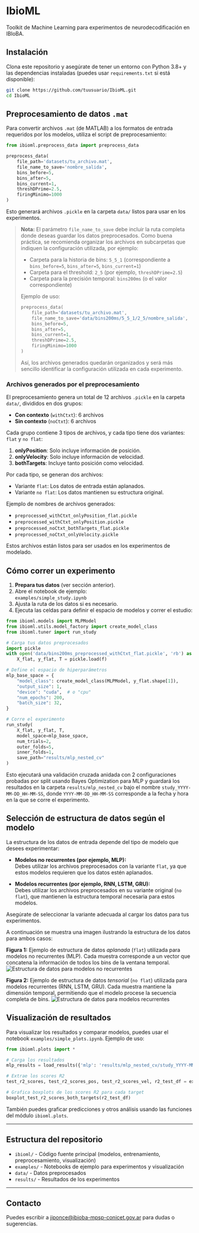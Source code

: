 # IbioML

Toolkit de Machine Learning para experimentos de neurodecodificación en IBIoBA.

## Instalación

Clona este repositorio y asegúrate de tener un entorno con Python 3.8+ y las dependencias instaladas (puedes usar `requirements.txt` si está disponible):

```bash
git clone https://github.com/tuusuario/IbioML.git
cd IbioML
```

## Preprocesamiento de datos `.mat`

Para convertir archivos `.mat` (de MATLAB) a los formatos de entrada requeridos por los modelos, utiliza el script de preprocesamiento:

```python
from ibioml.preprocess_data import preprocess_data

preprocess_data(
    file_path='datasets/tu_archivo.mat', 
    file_name_to_save='nombre_salida', 
    bins_before=5, 
    bins_after=5, 
    bins_current=1, 
    threshDPrime=2.5, 
    firingMinimo=1000
)
```

Esto generará archivos `.pickle` en la carpeta `data/` listos para usar en los experimentos.

> **Nota:** El parámetro `file_name_to_save` debe incluir la ruta completa donde deseas guardar los datos preprocesados. Como buena práctica, se recomienda organizar los archivos en subcarpetas que indiquen la configuración utilizada, por ejemplo:
>
> - Carpeta para la historia de bins: `5_5_1` (correspondiente a `bins_before=5`, `bins_after=5`, `bins_current=1`)
> - Carpeta para el threshold: `2_5` (por ejemplo, `threshDPrime=2.5`)
> - Carpeta para la precisión temporal: `bins200ms` (o el valor correspondiente)
>
> Ejemplo de uso:
>
> ```python
> preprocess_data(
>     file_path='datasets/tu_archivo.mat',
>     file_name_to_save='data/bins200ms/5_5_1/2_5/nombre_salida',
>     bins_before=5,
>     bins_after=5,
>     bins_current=1,
>     threshDPrime=2.5,
>     firingMinimo=1000
> )
> ```
>
> Así, los archivos generados quedarán organizados y será más sencillo identificar la configuración utilizada en cada experimento.

### Archivos generados por el preprocesamiento

El preprocesamiento genera un total de 12 archivos `.pickle` en la carpeta `data/`, divididos en dos grupos:

- **Con contexto** (`withCtxt`): 6 archivos
- **Sin contexto** (`noCtxt`): 6 archivos

Cada grupo contiene 3 tipos de archivos, y cada tipo tiene dos variantes: `flat` y `no flat`:

1. **onlyPosition**: Solo incluye información de posición.
2. **onlyVelocity**: Solo incluye información de velocidad.
3. **bothTargets**: Incluye tanto posición como velocidad.

Por cada tipo, se generan dos archivos:
- Variante `flat`: Los datos de entrada están aplanados.
- Variante `no flat`: Los datos mantienen su estructura original.

Ejemplo de nombres de archivos generados:
- `preprocessed_withCtxt_onlyPosition_flat.pickle`
- `preprocessed_withCtxt_onlyPosition.pickle`
- `preprocessed_noCtxt_bothTargets_flat.pickle`
- `preprocessed_noCtxt_onlyVelocity.pickle`

Estos archivos están listos para ser usados en los experimentos de modelado.

## Cómo correr un experimento

1. **Prepara tus datos** (ver sección anterior).
2. Abre el notebook de ejemplo:  
   `examples/simple_study.ipynb`
3. Ajusta la ruta de los datos si es necesario.
4. Ejecuta las celdas para definir el espacio de modelos y correr el estudio:

```python
from ibioml.models import MLPModel
from ibioml.utils.model_factory import create_model_class
from ibioml.tuner import run_study

# Carga tus datos preprocesados
import pickle
with open('data/bins200ms_preprocessed_withCtxt_flat.pickle', 'rb') as f:
    X_flat, y_flat, T = pickle.load(f)

# Define el espacio de hiperparámetros
mlp_base_space = {
    "model_class": create_model_class(MLPModel, y_flat.shape[1]),
    "output_size": 1,
    "device": "cuda",  # o "cpu"
    "num_epochs": 200,
    "batch_size": 32,
}

# Corre el experimento
run_study(
    X_flat, y_flat, T,
    model_space=mlp_base_space,
    num_trials=2,
    outer_folds=5,
    inner_folds=1,
    save_path="results/mlp_nested_cv"
)
```

Esto ejecutará una validación cruzada anidada con 2 configuraciones probadas por split usando Bayes Optimization para MLP y guardará los resultados en la carpeta `results/mlp_nested_cv` bajo el nombre `study_YYYY-MM-DD_HH-MM-SS`, donde `YYYY-MM-DD_HH-MM-SS` corresponde a la fecha y hora en la que se corre el experimento.

## Selección de estructura de datos según el modelo

La estructura de los datos de entrada depende del tipo de modelo que desees experimentar:

- **Modelos no recurrentes (por ejemplo, MLP):**  
    Debes utilizar los archivos preprocesados con la variante `flat`, ya que estos modelos requieren que los datos estén aplanados.

- **Modelos recurrentes (por ejemplo, RNN, LSTM, GRU):**  
    Debes utilizar los archivos preprocesados en su variante original (`no flat`), que mantienen la estructura temporal necesaria para estos modelos.

Asegúrate de seleccionar la variante adecuada al cargar los datos para tus experimentos.

A continuación se muestra una imagen ilustrando la estructura de los datos para ambos casos:

**Figura 1:** Ejemplo de estructura de datos *aplanada* (`flat`) utilizada para modelos no recurrentes (MLP). Cada muestra corresponde a un vector que concatena la información de todos los bins de la ventana temporal.
![Estructura de datos para modelos no recurrentes](./utils/img/flat.jpg)

**Figura 2:** Ejemplo de estructura de datos *tensorial* (`no flat`) utilizada para modelos recurrentes (RNN, LSTM, GRU). Cada muestra mantiene la dimensión temporal, permitiendo que el modelo procese la secuencia completa de bins.
![Estructura de datos para modelos recurrentes](./utils/img/tensor.jpg)

## Visualización de resultados

Para visualizar los resultados y comparar modelos, puedes usar el notebook `examples/simple_plots.ipynb`. Ejemplo de uso:

```python
from ibioml.plots import *

# Carga los resultados
mlp_results = load_results({'mlp': 'results/mlp_nested_cv/study_YYYY-MM-DD_HH-MM-SS/final_results.json'})

# Extrae los scores R2
test_r2_scores, test_r2_scores_pos, test_r2_scores_vel, r2_test_df = extract_r2_scores(mlp_results)

# Grafica boxplots de los scores R2 para cada target
boxplot_test_r2_scores_both_targets(r2_test_df)
```

También puedes graficar predicciones y otros análisis usando las funciones del módulo `ibioml.plots`.

---

## Estructura del repositorio

- `ibioml/` - Código fuente principal (modelos, entrenamiento, preprocesamiento, visualización)
- `examples/` - Notebooks de ejemplo para experimentos y visualización
- `data/` - Datos preprocesados
- `results/` - Resultados de los experimentos

---

## Contacto

Puedes escribir a [jiponce@ibioba-mpsp-conicet.gov.ar](mailto:jiponce@ibioba-mpsp-conicet.gov.ar) para dudas o sugerencias.
